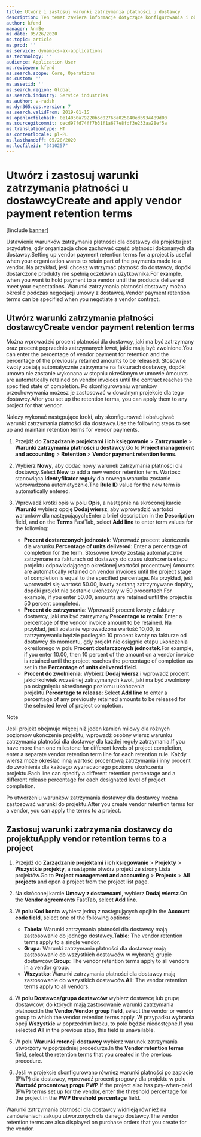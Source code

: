 ```yaml
---
title: Utwórz i zastosuj warunki zatrzymania płatności u dostawcy
description: Ten temat zawiera informacje dotyczące konfigurowania i obsługiwania warunków zatrzymania płatności dostawcy.
author: kfend
manager: AnnBe
ms.date: 05/26/2020
ms.topic: article
ms.prod: ''
ms.service: dynamics-ax-applications
ms.technology: ''
audience: Application User
ms.reviewer: kfend
ms.search.scope: Core, Operations
ms.custom: ''
ms.assetid: ''
ms.search.region: Global
ms.search.industry: Service industries
ms.author: v-radsh
ms.dyn365.ops.version: 7
ms.search.validFrom: 2019-01-15
ms.openlocfilehash: 0e14050a79220b5d02763a025040edb934489d00
ms.sourcegitcommit: cecd97fd74ff7b31f1a677e8fdf3e233aa28ef5a
ms.translationtype: HT
ms.contentlocale: pl-PL
ms.lasthandoff: 05/28/2020
ms.locfileid: "3410257"
---
```

# <a name="create-and-apply-vendor-payment-retention-terms"></a><span data-ttu-id="5a469-103">Utwórz i zastosuj warunki zatrzymania płatności u dostawcy</span><span class="sxs-lookup"><span data-stu-id="5a469-103">Create and apply vendor payment retention terms</span></span>

[!include [banner](../includes/banner.md)] 

<span data-ttu-id="5a469-104">Ustawienie warunków zatrzymania płatności dla dostawcy dla projektu jest przydatne, gdy organizacja chce zachować część płatności dokonanych dla dostawcy.</span><span class="sxs-lookup"><span data-stu-id="5a469-104">Setting up vendor payment retention terms for a project is useful when your organization wants to retain part of the payments made to a vendor.</span></span> <span data-ttu-id="5a469-105">Na przykład, jeśli chcesz wstrzymać płatność do dostawcy, dopóki dostarczone produkty nie spełnią oczekiwań użytkownika.</span><span class="sxs-lookup"><span data-stu-id="5a469-105">For example, when you want to hold payment to a vendor until the products delivered meet your expectations.</span></span> <span data-ttu-id="5a469-106">Warunki zatrzymania płatności dostawcy można określić podczas negocjacji umowy z dostawcą.</span><span class="sxs-lookup"><span data-stu-id="5a469-106">Vendor payment retention terms can be specified when you negotiate a vendor contract.</span></span>

## <a name="create-vendor-payment-retention-terms"></a><span data-ttu-id="5a469-107">Utwórz warunki zatrzymania płatności dostawcy</span><span class="sxs-lookup"><span data-stu-id="5a469-107">Create vendor payment retention terms</span></span>

<span data-ttu-id="5a469-108">Można wprowadzić procent płatności dla dostawcy, jaki ma być zatrzymany oraz procent poprzednio zatrzymanych kwot, jakie mają być zwolnione.</span><span class="sxs-lookup"><span data-stu-id="5a469-108">You can enter the percentage of vendor payment for retention and the percentage of the previously retained amounts to be released.</span></span> <span data-ttu-id="5a469-109">Stosowne kwoty zostają automatycznie zatrzymane na fakturach dostawcy, dopóki umowa nie zostanie wykonana w stopniu określonym w umowie.</span><span class="sxs-lookup"><span data-stu-id="5a469-109">Amounts are automatically retained on vendor invoices until the contract reaches the specified state of completion.</span></span> <span data-ttu-id="5a469-110">Po skonfigurowaniu warunków przechowywania możesz je zastosować w dowolnym projekcie dla tego dostawcy.</span><span class="sxs-lookup"><span data-stu-id="5a469-110">After you set up the retention terms, you can apply them to any project for that vendor.</span></span>

<span data-ttu-id="5a469-111">Należy wykonać następujące kroki, aby skonfigurować i obsługiwać warunki zatrzymania płatności dla dostawcy.</span><span class="sxs-lookup"><span data-stu-id="5a469-111">Use the following steps to set up and maintain retention terms for vendor payments.</span></span> 

1. <span data-ttu-id="5a469-112">Przejdź do **Zarządzanie projektami i ich księgowanie** > **Zatrzymanie** > **Warunki zatrzymania płatności u dostawcy**.</span><span class="sxs-lookup"><span data-stu-id="5a469-112">Go to **Project management and accounting** > **Retention** > **Vendor payment retention terms**.</span></span>
2. <span data-ttu-id="5a469-113">Wybierz **Nowy**, aby dodać nowy warunek zatrzymania płatności dla dostawcy.</span><span class="sxs-lookup"><span data-stu-id="5a469-113">Select **New** to add a new vendor retention term.</span></span> <span data-ttu-id="5a469-114">Wartość stanowiąca **Identyfikator reguły** dla nowego warunku zostanie wprowadzona automatycznie.</span><span class="sxs-lookup"><span data-stu-id="5a469-114">The **Rule ID** value for the new term is automatically entered.</span></span> 
3. <span data-ttu-id="5a469-115">Wprowadź krótki opis w polu **Opis**, a następnie na skróconej karcie **Warunki** wybierz opcję **Dodaj wiersz**, aby wprowadzić wartości warunków dla następujących:</span><span class="sxs-lookup"><span data-stu-id="5a469-115">Enter a brief description in the **Description** field, and on the **Terms** FastTab, select **Add line** to enter term values for the following:</span></span>

   - <span data-ttu-id="5a469-116">**Procent dostarczonych jednostek**: Wprowadź procent ukończenia dla warunku.</span><span class="sxs-lookup"><span data-stu-id="5a469-116">**Percentage of units delivered**: Enter a percentage of completion for the term.</span></span> <span data-ttu-id="5a469-117">Stosowne kwoty zostają automatycznie zatrzymane na fakturach od dostawcy do czasu ukończenia etapu projektu odpowiadającego określonej wartości procentowej.</span><span class="sxs-lookup"><span data-stu-id="5a469-117">Amounts are automatically retained on vendor invoices until the project stage of completion is equal to the specified percentage.</span></span> <span data-ttu-id="5a469-118">Na przykład, jeśli wprowadzi się wartość 50.00, kwoty zostaną zatrzymywane dopóty, dopóki projekt nie zostanie ukończony w 50 procentach.</span><span class="sxs-lookup"><span data-stu-id="5a469-118">For example, if you enter 50.00, amounts are retained until the project is 50 percent completed.</span></span>
   - <span data-ttu-id="5a469-119">**Procent do zatrzymania**: Wprowadź procent kwoty z faktury dostawcy, jaki ma być zatrzymany.</span><span class="sxs-lookup"><span data-stu-id="5a469-119">**Percentage to retain**: Enter a percentage of the vendor invoice amount to be retained.</span></span> <span data-ttu-id="5a469-120">Na przykład, jeśli zostanie wprowadzona wartość 10,00, to zatrzymywaniu będzie podlegało 10 procent kwoty na fakturze od dostawcy do momentu, gdy projekt nie osiągnie etapu ukończenia określonego w polu **Procent dostarczonych jednostek**.</span><span class="sxs-lookup"><span data-stu-id="5a469-120">For example, if you enter 10.00, then 10 percent of the amount on a vendor invoice is retained until the project reaches the percentage of completion as set in the **Percentage of units delivered field**.</span></span>
   - <span data-ttu-id="5a469-121">**Procent do zwolnienia**: Wybierz **Dodaj wiersz** i wprowadź procent jakichkolwiek wcześniej zatrzymanych kwot, jaki ma być zwolniony po osiągnięciu określonego poziomu ukończenia projektu.</span><span class="sxs-lookup"><span data-stu-id="5a469-121">**Percentage to release**: Select **Add line** to enter a percentage of any previously retained amounts to be released for the selected level of project completion.</span></span>

> [!NOTE]
> <span data-ttu-id="5a469-122">Jeśli projekt obejmuje więcej niż jeden kamień milowy dla różnych poziomów ukończenie projektu, wprowadź osobny wiersz warunku zatrzymania płatności dla dostawcy dla każdej reguły zatrzymania.</span><span class="sxs-lookup"><span data-stu-id="5a469-122">If you have more than one milestone for different levels of project completion, enter a separate vendor retention term line for each retention rule.</span></span> <span data-ttu-id="5a469-123">Każdy wiersz może określać inną wartość procentową zatrzymania i inny procent do zwolnienia dla każdego wyznaczonego poziomu ukończenia projektu.</span><span class="sxs-lookup"><span data-stu-id="5a469-123">Each line can specify a different retention percentage and a different release percentage for each designated level of project completion.</span></span>

<span data-ttu-id="5a469-124">Po utworzeniu warunków zatrzymania dostawcy dla dostawcy można zastosować warunki do projektu.</span><span class="sxs-lookup"><span data-stu-id="5a469-124">After you create vendor retention terms for a vendor, you can apply the terms to a project.</span></span>

## <a name="apply-vendor-retention-terms-to-a-project"></a><span data-ttu-id="5a469-125">Zastosuj warunki zatrzymania dostawcy do projektu</span><span class="sxs-lookup"><span data-stu-id="5a469-125">Apply vendor retention terms to a project</span></span>

1. <span data-ttu-id="5a469-126">Przejdź do **Zarządzanie projektami i ich księgowanie** > **Projekty** > **Wszystkie projekty**, a następnie otwórz projekt ze strony Lista projektów.</span><span class="sxs-lookup"><span data-stu-id="5a469-126">Go to **Project management and accounting** > **Projects** > **All projects** and open a project from the project list page.</span></span>
2. <span data-ttu-id="5a469-127">Na skróconej karcie **Umowy z dostawcami**, wybierz **Dodaj wiersz**.</span><span class="sxs-lookup"><span data-stu-id="5a469-127">On the **Vendor agreements** FastTab, select **Add line**.</span></span>
3. <span data-ttu-id="5a469-128">W **polu Kod konta** wybierz jedną z następujących opcji:</span><span class="sxs-lookup"><span data-stu-id="5a469-128">In the **Account code field**, select one of the following options:</span></span> 

   - <span data-ttu-id="5a469-129">**Tabela**: Warunki zatrzymania płatności dla dostawcy mają zastosowanie do jednego dostawcy.</span><span class="sxs-lookup"><span data-stu-id="5a469-129">**Table**: The vendor retention terms apply to a single vendor.</span></span>
   - <span data-ttu-id="5a469-130">**Grupa**: Warunki zatrzymania płatności dla dostawcy mają zastosowanie do wszystkich dostawców w wybranej grupie dostawców.</span><span class="sxs-lookup"><span data-stu-id="5a469-130">**Group**: The vendor retention terms apply to all vendors in a vendor group.</span></span>
   - <span data-ttu-id="5a469-131">**Wszystko**: Warunki zatrzymania płatności dla dostawcy mają zastosowanie do wszystkich dostawców.</span><span class="sxs-lookup"><span data-stu-id="5a469-131">**All**: The vendor retention terms apply to all vendors.</span></span>

4. <span data-ttu-id="5a469-132">W **polu Dostawca/grupa dostawców** wybierz dostawcę lub grupę dostawców, do których mają zastosowanie warunki zatrzymania płatności.</span><span class="sxs-lookup"><span data-stu-id="5a469-132">In the **Vendor/Vendor group field**, select the vendor or vendor group to which the vendor retention terms apply.</span></span> <span data-ttu-id="5a469-133">W przypadku wybrania opcji **Wszystkie** w poprzednim kroku, to pole będzie niedostępne.</span><span class="sxs-lookup"><span data-stu-id="5a469-133">If you selected **All** in the previous step, this field is unavailable.</span></span>
5. <span data-ttu-id="5a469-134">W polu **Warunki retencji dostawcy** wybierz warunek zatrzymania utworzony w poprzedniej procedurze.</span><span class="sxs-lookup"><span data-stu-id="5a469-134">In the **Vendor retention terms** field, select the retention terms that you created in the previous procedure.</span></span>
6. <span data-ttu-id="5a469-135">Jeśli w projekcie skonfigurowano również warunki płatności po zapłacie (PWP) dla dostawcy, wprowadź procent progowy dla projektu w polu **Wartość procentową progu PWP**.</span><span class="sxs-lookup"><span data-stu-id="5a469-135">If the project also has pay-when-paid (PWP) terms set up for the vendor, enter the threshold percentage for the project in the **PWP threshold percentage** field.</span></span>

<span data-ttu-id="5a469-136">Warunki zatrzymania płatności dla dostawcy widnieją również na zamówieniach zakupu utworzonych dla danego dostawcy.</span><span class="sxs-lookup"><span data-stu-id="5a469-136">The vendor retention terms are also displayed on purchase orders that you create for the vendor.</span></span>
